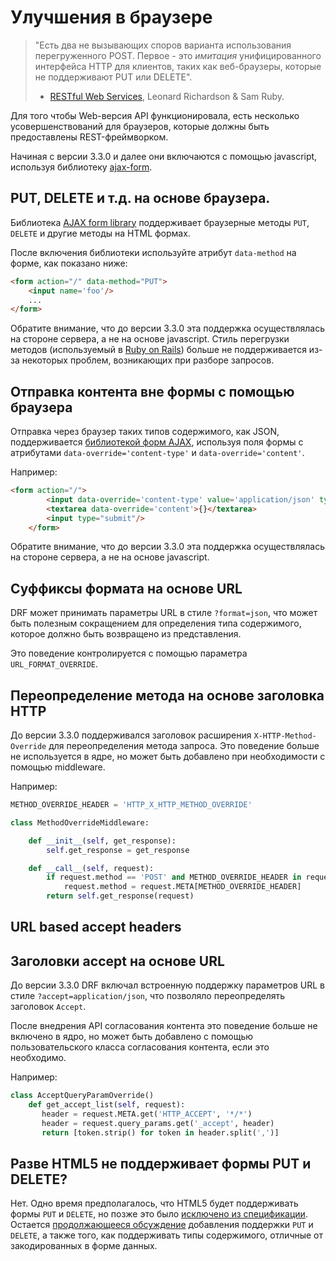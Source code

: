 <!-- TRANSLATED by md-translate -->
# Улучшения в браузере

> "Есть два не вызывающих споров варианта использования перегруженного POST. Первое - это *имитация* унифицированного интерфейса HTTP для клиентов, таких как веб-браузеры, которые не поддерживают PUT или DELETE".
>
> - [RESTful Web Services](https://www.amazon.com/RESTful-Web-Services-Leonard-Richardson/dp/0596529260), Leonard Richardson & Sam Ruby.

Для того чтобы Web-версия API функционировала, есть несколько усовершенствований для браузеров, которые должны быть предоставлены REST-фреймворком.

Начиная с версии 3.3.0 и далее они включаются с помощью javascript, используя библиотеку [ajax-form](https://github.com/tomchristie/ajax-form).

## PUT, DELETE и т.д. на основе браузера.

Библиотека [AJAX form library](https://github.com/tomchristie/ajax-form) поддерживает браузерные методы `PUT`, `DELETE` и другие методы на HTML формах.

После включения библиотеки используйте атрибут `data-method` на форме, как показано ниже:

```html
<form action="/" data-method="PUT">
    <input name='foo'/>
    ...
</form>
```

Обратите внимание, что до версии 3.3.0 эта поддержка осуществлялась на стороне сервера, а не на основе javascript. Стиль перегрузки методов (используемый в [Ruby on Rails](https://guides.rubyonrails.org/form_helpers.html#how-do-forms-with-put-or-delete-methods-work)) больше не поддерживается из-за некоторых проблем, возникающих при разборе запросов.

## Отправка контента вне формы с помощью браузера

Отправка через браузер таких типов содержимого, как JSON, поддерживается [библиотекой форм AJAX](https://github.com/tomchristie/ajax-form), используя поля формы с атрибутами `data-override='content-type'` и `data-override='content'`.

Например:

```html
<form action="/">
        <input data-override='content-type' value='application/json' type='hidden'/>
        <textarea data-override='content'>{}</textarea>
        <input type="submit"/>
    </form>
```

Обратите внимание, что до версии 3.3.0 эта поддержка осуществлялась на стороне сервера, а не на основе javascript.

## Суффиксы формата на основе URL

DRF может принимать параметры URL в стиле `?format=json`, что может быть полезным сокращением для определения типа содержимого, которое должно быть возвращено из представления.

Это поведение контролируется с помощью параметра `URL_FORMAT_OVERRIDE`.

## Переопределение метода на основе заголовка HTTP

До версии 3.3.0 поддерживался заголовок расширения `X-HTTP-Method-Override` для переопределения метода запроса. Это поведение больше не используется в ядре, но может быть добавлено при необходимости с помощью middleware.

Например:

```python
METHOD_OVERRIDE_HEADER = 'HTTP_X_HTTP_METHOD_OVERRIDE'

class MethodOverrideMiddleware:

    def __init__(self, get_response):
        self.get_response = get_response

    def __call__(self, request):
        if request.method == 'POST' and METHOD_OVERRIDE_HEADER in request.META:
            request.method = request.META[METHOD_OVERRIDE_HEADER]
        return self.get_response(request)
```

## URL based accept headers

## Заголовки accept на основе URL

До версии 3.3.0 DRF включал встроенную поддержку параметров URL в стиле `?accept=application/json`, что позволяло переопределять заголовок `Accept`.

После внедрения API согласования контента это поведение больше не включено в ядро, но может быть добавлено с помощью пользовательского класса согласования контента, если это необходимо.

Например:

```python
class AcceptQueryParamOverride()
    def get_accept_list(self, request):
       header = request.META.get('HTTP_ACCEPT', '*/*')
       header = request.query_params.get('_accept', header)
       return [token.strip() for token in header.split(',')]
```

## Разве HTML5 не поддерживает формы PUT и DELETE?

Нет. Одно время предполагалось, что HTML5 будет поддерживать формы `PUT` и `DELETE`, но позже это было [исключено из спецификации](https://www.w3.org/TR/html5-diff/#changes-2010-06-24). Остается [продолжающееся обсуждение](http://amundsen.com/examples/put-delete-forms/) добавления поддержки `PUT` и `DELETE`, а также того, как поддерживать типы содержимого, отличные от закодированных в форме данных.
